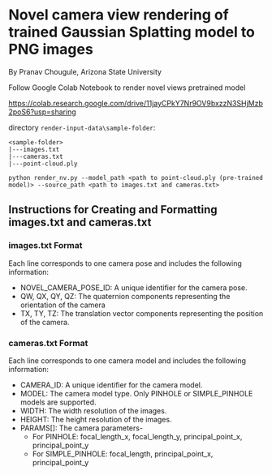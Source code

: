 # Novel camera view rendering of trained Gaussian Splatting model to PNG images

By Pranav Chougule, Arizona State University

Follow Google Colab Notebook to render novel views pretrained model

https://colab.research.google.com/drive/11jayCPkY7Nr9OV9bxzzN3SHjMzb2poS6?usp=sharing

directory ```render-input-data\sample-folder```:
```
<sample-folder>
|---images.txt
|---cameras.txt
|---point-cloud.ply
```

```shell
python render_nv.py --model_path <path to point-cloud.ply (pre-trained model)> --source_path <path to images.txt and cameras.txt>
```
## Instructions for Creating and Formatting images.txt and cameras.txt
### images.txt Format
 Each line corresponds to one camera pose and includes the following information:
- NOVEL_CAMERA_POSE_ID: A unique identifier for the camera pose.
- QW, QX, QY, QZ: The quaternion components representing the orientation of the camera 
- TX, TY, TZ: The translation vector components representing the position of the camera.
### cameras.txt Format
Each line corresponds to one camera model and includes the following information:
- CAMERA_ID: A unique identifier for the camera model.
- MODEL: The camera model type. Only PINHOLE or SIMPLE_PINHOLE models are supported.
- WIDTH: The width resolution of the images.
- HEIGHT: The height resolution of the images.
- PARAMS[]: The camera parameters-
   - For PINHOLE: focal_length_x, focal_length_y, principal_point_x,   
                   principal_point_y
   - For SIMPLE_PINHOLE: focal_length, principal_point_x, principal_point_y
